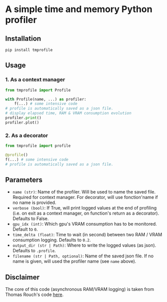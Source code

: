 # A simple time and memory Python profiler

## Installation

`pip install tmprofile`


## Usage

### 1. As a context manager

```python
from tmprofile import Profile

with Profile(name, ...) as profiler:
    f(...) # some intensive code
# profile is automatically saved as a json file.
# display elapsed time, RAM & VRAM consumption evolution
profiler.print()
profiler.plot()
```

### 2. As a decorator

```python
from tmprofile import profile

@profile()
f(...) # some intensive code
# profile is automatically saved as a json file.
```

## Parameters

- `name (str)`: Name of the profiler. Will be used to name the saved file. Required for context manager. For decorator, will use fonction'name if no name is provided.
- `verbose (bool)`: If True, will print logged values at the end of profiling (i.e. on exit as a context manager, on function's return as a decorator). Defaults to False.
- `gpu_idx (int)`: Which gpu's VRAM consumption has to be monitored. Default to `0`.
- `time_delta (float)`: Time to wait (in second) between two RAM / VRAM consumption logging. Defaults to `0.2`.
- `output_dir (str | Path)`: Where to write the logged values (as json). Defaults to `.profile`.
- `filename (str | Path, optional)`: Name of the saved json file. If no name is given, will used the profiler name (see `name` above).


## Disclaimer

The core of this code (asynchronous RAM/VRAM logging) is taken from Thomas Rouch's code [here](https://betterprogramming.pub/ram-and-vram-profiling-in-python-bf99876e985f).
    


